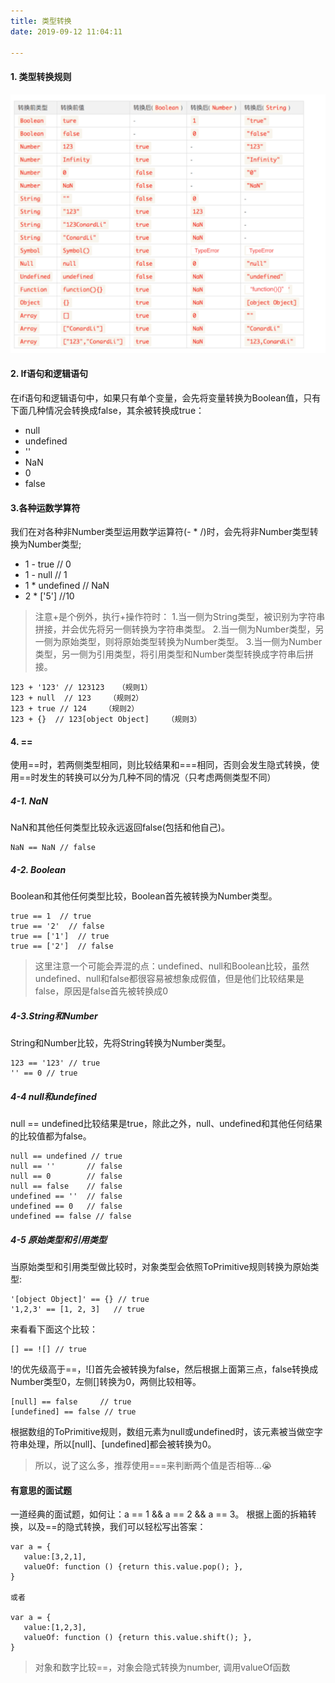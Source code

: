 ```yaml
---
title: 类型转换
date: 2019-09-12 11:04:11

---
```


#### 1. 类型转换规则
![1aa4dd552dadf8f2b6b10384bb7dd6fc.png](/images/leixingzhuanhuan.png)
<!-- more -->
#### 2. If语句和逻辑语句
在if语句和逻辑语句中，如果只有单个变量，会先将变量转换为Boolean值，只有下面几种情况会转换成false，其余被转换成true：
*  null
*  undefined
*  ''
*  NaN
*  0
*  false

#### 3.各种运数学算符
我们在对各种非Number类型运用数学运算符(- * /)时，会先将非Number类型转换为Number类型;

* 1 - true // 0
* 1 - null // 1
* 1 * undefined // NaN
* 2 * ['5'] //10

>注意+是个例外，执行+操作符时：
1.当一侧为String类型，被识别为字符串拼接，并会优先将另一侧转换为字符串类型。
2.当一侧为Number类型，另一侧为原始类型，则将原始类型转换为Number类型。
3.当一侧为Number类型，另一侧为引用类型，将引用类型和Number类型转换成字符串后拼接。
```
123 + '123' // 123123   （规则1）
123 + null  // 123    （规则2）
123 + true // 124    （规则2）
123 + {}  // 123[object Object]    （规则3）
```

#### 4. ==
使用==时，若两侧类型相同，则比较结果和===相同，否则会发生隐式转换，使用==时发生的转换可以分为几种不同的情况（只考虑两侧类型不同）
##### 4-1. NaN
NaN和其他任何类型比较永远返回false(包括和他自己)。
```
NaN == NaN // false
```
##### 4-2. Boolean
Boolean和其他任何类型比较，Boolean首先被转换为Number类型。
```
true == 1  // true 
true == '2'  // false
true == ['1']  // true
true == ['2']  // false
```
>这里注意一个可能会弄混的点：undefined、null和Boolean比较，虽然undefined、null和false都很容易被想象成假值，但是他们比较结果是false，原因是false首先被转换成0

##### 4-3.String和Number

String和Number比较，先将String转换为Number类型。
```
123 == '123' // true
'' == 0 // true
```

##### 4-4 null和undefined
null == undefined比较结果是true，除此之外，null、undefined和其他任何结果的比较值都为false。
```
null == undefined // true
null == ''       // false
null == 0        // false
null == false    // false
undefined == ''  // false
undefined == 0   // false
undefined == false // false
```
##### 4-5 原始类型和引用类型
当原始类型和引用类型做比较时，对象类型会依照ToPrimitive规则转换为原始类型:
```
'[object Object]' == {} // true
'1,2,3' == [1, 2, 3]   // true
```
来看看下面这个比较：
```
[] == ![] // true
```
!的优先级高于==，![]首先会被转换为false，然后根据上面第三点，false转换成Number类型0，左侧[]转换为0，两侧比较相等。
```
[null] == false     // true
[undefined] == false // true
```
根据数组的ToPrimitive规则，数组元素为null或undefined时，该元素被当做空字符串处理，所以[null]、[undefined]都会被转换为0。
>所以，说了这么多，推荐使用===来判断两个值是否相等...😭


#### 有意思的面试题
一道经典的面试题，如何让：a == 1 && a == 2 && a == 3。
根据上面的拆箱转换，以及==的隐式转换，我们可以轻松写出答案：
```
var a = {
   value:[3,2,1],
   valueOf: function () {return this.value.pop(); },
}

或者

var a = {
   value:[1,2,3],
   valueOf: function () {return this.value.shift(); },
}
```
> 对象和数字比较==，对象会隐式转换为number, 调用valueOf函数